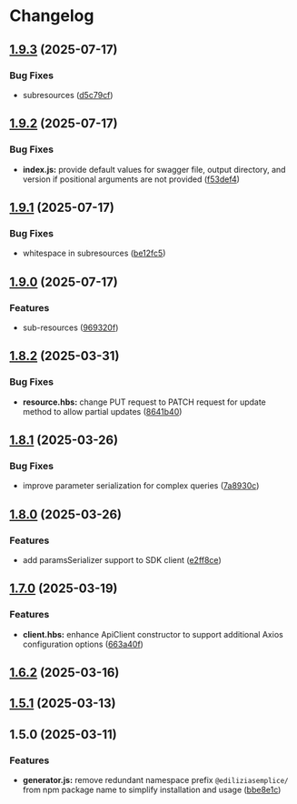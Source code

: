 # Changelog

## [1.9.3](https://github.com/enricodeleo/aquasdk/compare/v1.9.2...v1.9.3) (2025-07-17)

### Bug Fixes

* subresources ([d5c79cf](https://github.com/enricodeleo/aquasdk/commit/d5c79cf415f98acad37438ef8d841aafe85c74c1))

## [1.9.2](https://github.com/enricodeleo/aquasdk/compare/v1.9.1...v1.9.2) (2025-07-17)

### Bug Fixes

* **index.js:** provide default values for swagger file, output directory, and version if positional arguments are not provided ([f53def4](https://github.com/enricodeleo/aquasdk/commit/f53def45def6e48d71142e4a8fbfd203902e9fcf))

## [1.9.1](https://github.com/enricodeleo/aquasdk/compare/v1.9.0...v1.9.1) (2025-07-17)

### Bug Fixes

* whitespace in subresources ([be12fc5](https://github.com/enricodeleo/aquasdk/commit/be12fc5ba1e2cc254ed85f652ea4fd30b8fd8a92))

## [1.9.0](https://github.com/enricodeleo/aquasdk/compare/v1.8.3...v1.9.0) (2025-07-17)

### Features

* sub-resources ([969320f](https://github.com/enricodeleo/aquasdk/commit/969320fa3ba6a45eeb51ba44f472fb666417f0e0))

## [1.8.2](https://github.com/enricodeleo/aquasdk/compare/v1.8.1...v1.8.2) (2025-03-31)

### Bug Fixes

* **resource.hbs:** change PUT request to PATCH request for update method to allow partial updates ([8641b40](https://github.com/enricodeleo/aquasdk/commit/8641b40e5daefe7cf6ba1c5fb776f882cc847bb9))

## [1.8.1](https://github.com/enricodeleo/aquasdk/compare/v1.8.0...v1.8.1) (2025-03-26)

### Bug Fixes

* improve parameter serialization for complex queries ([7a8930c](https://github.com/enricodeleo/aquasdk/commit/7a8930cc00536d17e6cd0053117a9b8f94217a35))

## [1.8.0](https://github.com/enricodeleo/aquasdk/compare/v1.7.0...v1.8.0) (2025-03-26)

### Features

* add paramsSerializer support to SDK client ([e2ff8ce](https://github.com/enricodeleo/aquasdk/commit/e2ff8ce74b15075374c7d70025bf7367a8c04c10))

## [1.7.0](https://github.com/enricodeleo/aquasdk/compare/v1.6.2...v1.7.0) (2025-03-19)

### Features

* **client.hbs:** enhance ApiClient constructor to support additional Axios configuration options ([663a40f](https://github.com/enricodeleo/aquasdk/commit/663a40f4698f59b4720fd6509ea96a8ec3f5d910))

## [1.6.2](https://github.com/enricodeleo/aquasdk/compare/v1.6.1...v1.6.2) (2025-03-16)

## [1.5.1](https://github.com/enricodeleo/aquasdk/compare/1.5.0...1.5.1) (2025-03-13)

## 1.5.0 (2025-03-11)


### Features

* **generator.js:** remove redundant namespace prefix `@ediliziasemplice/` from npm package name to simplify installation and usage ([bbe8e1c](https://github.com/enricodeleo/aquasdk/commit/bbe8e1c325809598831349ea30e309f1950266de))
